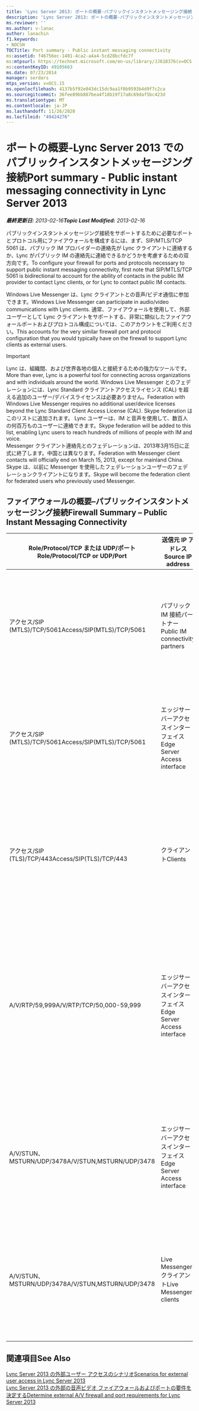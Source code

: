 ```yaml
---
title: 'Lync Server 2013: ポートの概要-パブリックインスタントメッセージング接続'
description: 'Lync Server 2013: ポートの概要-パブリックインスタントメッセージング接続。'
ms.reviewer: ''
ms.author: v-lanac
author: lanachin
f1.keywords:
- NOCSH
TOCTitle: Port summary - Public instant messaging connectivity
ms:assetid: f46756ec-1401-4ca2-a4a4-5cd28bcfdc7f
ms:mtpsurl: https://technet.microsoft.com/en-us/library/JJ618376(v=OCS.15)
ms:contentKeyID: 49105663
ms.date: 07/23/2014
manager: serdars
mtps_version: v=OCS.15
ms.openlocfilehash: 4137b5f92e043dc15dc9aa1f0b9593b4d9f7c2ca
ms.sourcegitcommit: 36fee89bb887bea4f18b19f17a8c69daf5bc423d
ms.translationtype: MT
ms.contentlocale: ja-JP
ms.lasthandoff: 11/26/2020
ms.locfileid: "49424276"
---
```

# <a name="port-summary---public-instant-messaging-connectivity-in-lync-server-2013"></a><span data-ttu-id="39ac0-103">ポートの概要-Lync Server 2013 でのパブリックインスタントメッセージング接続</span><span class="sxs-lookup"><span data-stu-id="39ac0-103">Port summary - Public instant messaging connectivity in Lync Server 2013</span></span>

<div data-xmlns="http://www.w3.org/1999/xhtml">

<div class="topic" data-xmlns="http://www.w3.org/1999/xhtml" data-msxsl="urn:schemas-microsoft-com:xslt" data-cs="https://msdn.microsoft.com/">

<div data-asp="https://msdn2.microsoft.com/asp">



</div>

<div id="mainSection">

<div id="mainBody"><span data-ttu-id="39ac0-104">

<span> </span></span><span class="sxs-lookup"><span data-stu-id="39ac0-104">

<span> </span></span></span>

<span data-ttu-id="39ac0-105">_**最終更新日:** 2013-02-16_</span><span class="sxs-lookup"><span data-stu-id="39ac0-105">_**Topic Last Modified:** 2013-02-16_</span></span>

<span data-ttu-id="39ac0-106">パブリックインスタントメッセージング接続をサポートするために必要なポートとプロトコル用にファイアウォールを構成するには、まず、SIP/MTLS/TCP 5061 は、パブリック IM プロバイダーの連絡先が Lync クライアントに連絡するか、Lync がパブリック IM の連絡先に連絡できるかどうかを考慮するための双方向です。</span><span class="sxs-lookup"><span data-stu-id="39ac0-106">To configure your firewall for ports and protocols necessary to support public instant messaging connectivity, first note that SIP/MTLS/TCP 5061 is bidirectional to account for the ability of contacts in the public IM provider to contact Lync clients, or for Lync to contact public IM contacts.</span></span>

<span data-ttu-id="39ac0-107">Windows Live Messenger は、Lync クライアントとの音声/ビデオ通信に参加できます。</span><span class="sxs-lookup"><span data-stu-id="39ac0-107">Windows Live Messenger can participate in audio/video communications with Lync clients.</span></span> <span data-ttu-id="39ac0-108">通常、ファイアウォールを使用して、外部ユーザーとして Lync クライアントをサポートする、非常に類似したファイアウォールポートおよびプロトコル構成については、このアカウントをご利用ください。</span><span class="sxs-lookup"><span data-stu-id="39ac0-108">This accounts for the very similar firewall port and protocol configuration that you would typically have on the firewall to support Lync clients as external users.</span></span>

<div>


> [!IMPORTANT]  
> <span data-ttu-id="39ac0-109">Lync は、組織間、および世界各地の個人と接続するための強力なツールです。</span><span class="sxs-lookup"><span data-stu-id="39ac0-109">More than ever, Lync is a powerful tool for connecting across organizations and with individuals around the world.</span></span> <span data-ttu-id="39ac0-110">Windows Live Messenger とのフェデレーションには、Lync Standard クライアントアクセスライセンス (CAL) を超える追加のユーザー/デバイスライセンスは必要ありません。</span><span class="sxs-lookup"><span data-stu-id="39ac0-110">Federation with Windows Live Messenger requires no additional user/device licenses beyond the Lync Standard Client Access License (CAL).</span></span> <span data-ttu-id="39ac0-111">Skype federation はこのリストに追加されます。 Lync ユーザーは、IM と音声を使用して、数百人の何百万ものユーザーに連絡できます。</span><span class="sxs-lookup"><span data-stu-id="39ac0-111">Skype federation will be added to this list, enabling Lync users to reach hundreds of millions of people with IM and voice.</span></span><BR><span data-ttu-id="39ac0-112">Messenger クライアント連絡先とのフェデレーションは、2013年3月15日に正式に終了します。中国とは異なります。</span><span class="sxs-lookup"><span data-stu-id="39ac0-112">Federation with Messenger client contacts will officially end on March 15, 2013, except for mainland China.</span></span> <span data-ttu-id="39ac0-113">Skype は、以前に Messenger を使用したフェデレーションユーザーのフェデレーションクライアントになります。</span><span class="sxs-lookup"><span data-stu-id="39ac0-113">Skype will become the federation client for federated users who previously used Messenger.</span></span>



</div>

<div>

## <a name="firewall-summary--public-instant-messaging-connectivity"></a><span data-ttu-id="39ac0-114">ファイアウォールの概要–パブリックインスタントメッセージング接続</span><span class="sxs-lookup"><span data-stu-id="39ac0-114">Firewall Summary – Public Instant Messaging Connectivity</span></span>


<table>
<colgroup>
<col style="width: 25%" />
<col style="width: 25%" />
<col style="width: 25%" />
<col style="width: 25%" />
</colgroup>
<thead>
<tr class="header">
<th><span data-ttu-id="39ac0-115">Role/Protocol/TCP または UDP/ポート</span><span class="sxs-lookup"><span data-stu-id="39ac0-115">Role/Protocol/TCP or UDP/Port</span></span></th>
<th><span data-ttu-id="39ac0-116">送信元 IP アドレス</span><span class="sxs-lookup"><span data-stu-id="39ac0-116">Source IP address</span></span></th>
<th><span data-ttu-id="39ac0-117">宛先 IP アドレス</span><span class="sxs-lookup"><span data-stu-id="39ac0-117">Destination IP address</span></span></th>
<th><span data-ttu-id="39ac0-118">メモ</span><span class="sxs-lookup"><span data-stu-id="39ac0-118">Notes</span></span></th>
</tr>
</thead>
<tbody>
<tr class="odd">
<td><p><span data-ttu-id="39ac0-119">アクセス/SIP (MTLS)/TCP/5061</span><span class="sxs-lookup"><span data-stu-id="39ac0-119">Access/SIP(MTLS)/TCP/5061</span></span></p></td>
<td><p><span data-ttu-id="39ac0-120">パブリック IM 接続パートナー</span><span class="sxs-lookup"><span data-stu-id="39ac0-120">Public IM connectivity partners</span></span></p></td>
<td><p><span data-ttu-id="39ac0-121">エッジサーバーアクセスインターフェイス</span><span class="sxs-lookup"><span data-stu-id="39ac0-121">Edge Server Access interface</span></span></p></td>
<td><p><span data-ttu-id="39ac0-122">SIP を使うフェデレーションおよびパブリック IM 接続の場合。</span><span class="sxs-lookup"><span data-stu-id="39ac0-122">For federated and public IM connectivity that use SIP.</span></span></p></td>
</tr>
<tr class="even">
<td><p><span data-ttu-id="39ac0-123">アクセス/SIP (MTLS)/TCP/5061</span><span class="sxs-lookup"><span data-stu-id="39ac0-123">Access/SIP(MTLS)/TCP/5061</span></span></p></td>
<td><p><span data-ttu-id="39ac0-124">エッジサーバーアクセスインターフェイス</span><span class="sxs-lookup"><span data-stu-id="39ac0-124">Edge Server Access interface</span></span></p></td>
<td><p><span data-ttu-id="39ac0-125">パブリック IM 接続パートナー</span><span class="sxs-lookup"><span data-stu-id="39ac0-125">Public IM connectivity partners</span></span></p></td>
<td><p><span data-ttu-id="39ac0-126">SIP を使うフェデレーションおよびパブリック IM 接続の場合。</span><span class="sxs-lookup"><span data-stu-id="39ac0-126">For federated and public IM connectivity that use SIP.</span></span></p></td>
</tr>
<tr class="odd">
<td><p><span data-ttu-id="39ac0-127">アクセス/SIP (TLS)/TCP/443</span><span class="sxs-lookup"><span data-stu-id="39ac0-127">Access/SIP(TLS)/TCP/443</span></span></p></td>
<td><p><span data-ttu-id="39ac0-128">クライアント</span><span class="sxs-lookup"><span data-stu-id="39ac0-128">Clients</span></span></p></td>
<td><p><span data-ttu-id="39ac0-129">エッジサーバーアクセスインターフェイス</span><span class="sxs-lookup"><span data-stu-id="39ac0-129">Edge Server Access interface</span></span></p></td>
<td><p><span data-ttu-id="39ac0-130">外部ユーザー アクセス用のクライアントからサーバーへの SIP トラフィック</span><span class="sxs-lookup"><span data-stu-id="39ac0-130">Client-to-server SIP traffic for external user access.</span></span></p></td>
</tr>
<tr class="even">
<td><p><span data-ttu-id="39ac0-131">A/V/RTP/59,999</span><span class="sxs-lookup"><span data-stu-id="39ac0-131">A/V/RTP/TCP/50,000-59,999</span></span></p></td>
<td><p><span data-ttu-id="39ac0-132">エッジサーバーアクセスインターフェイス</span><span class="sxs-lookup"><span data-stu-id="39ac0-132">Edge Server Access interface</span></span></p></td>
<td><p><span data-ttu-id="39ac0-133">Live Messenger クライアント</span><span class="sxs-lookup"><span data-stu-id="39ac0-133">Live Messenger clients</span></span></p></td>
<td><p><span data-ttu-id="39ac0-134">パブリック IM 接続が構成されている場合、Windows Live Messenger でのセッションに使用されます。</span><span class="sxs-lookup"><span data-stu-id="39ac0-134">Used for A/V sessions with Windows Live Messenger if public IM connectivity is configured.</span></span></p></td>
</tr>
<tr class="odd">
<td><p><span data-ttu-id="39ac0-135">A/V/STUN、MSTURN/UDP/3478</span><span class="sxs-lookup"><span data-stu-id="39ac0-135">A/V/STUN,MSTURN/UDP/3478</span></span></p></td>
<td><p><span data-ttu-id="39ac0-136">エッジサーバーアクセスインターフェイス</span><span class="sxs-lookup"><span data-stu-id="39ac0-136">Edge Server Access interface</span></span></p></td>
<td><p><span data-ttu-id="39ac0-137">Live Messenger クライアント</span><span class="sxs-lookup"><span data-stu-id="39ac0-137">Live Messenger clients</span></span></p></td>
<td><p><span data-ttu-id="39ac0-138">Windows Live Messenger とのパブリック IM 接続に必要。</span><span class="sxs-lookup"><span data-stu-id="39ac0-138">Required for public IM connectivity with Windows Live Messenger.</span></span></p></td>
</tr>
<tr class="even">
<td><p><span data-ttu-id="39ac0-139">A/V/STUN、MSTURN/UDP/3478</span><span class="sxs-lookup"><span data-stu-id="39ac0-139">A/V/STUN,MSTURN/UDP/3478</span></span></p></td>
<td><p><span data-ttu-id="39ac0-140">Live Messenger クライアント</span><span class="sxs-lookup"><span data-stu-id="39ac0-140">Live Messenger clients</span></span></p></td>
<td><p><span data-ttu-id="39ac0-141">エッジサーバーアクセスインターフェイス</span><span class="sxs-lookup"><span data-stu-id="39ac0-141">Edge Server Access interface</span></span></p></td>
<td><p><span data-ttu-id="39ac0-142">Windows Live Messenger とのパブリック IM 接続に必要。</span><span class="sxs-lookup"><span data-stu-id="39ac0-142">Required for public IM connectivity with Windows Live Messenger.</span></span></p></td>
</tr>
</tbody>
</table>


</div>

<div>

## <a name="see-also"></a><span data-ttu-id="39ac0-143">関連項目</span><span class="sxs-lookup"><span data-stu-id="39ac0-143">See Also</span></span>


[<span data-ttu-id="39ac0-144">Lync Server 2013 の外部ユーザー アクセスのシナリオ</span><span class="sxs-lookup"><span data-stu-id="39ac0-144">Scenarios for external user access in Lync Server 2013</span></span>](lync-server-2013-scenarios-for-external-user-access.md)  
[<span data-ttu-id="39ac0-145">Lync Server 2013 の外部の音声ビデオ ファイアウォールおよびポートの要件を決定する</span><span class="sxs-lookup"><span data-stu-id="39ac0-145">Determine external A/V firewall and port requirements for Lync Server 2013</span></span>](lync-server-2013-determine-external-a-v-firewall-and-port-requirements.md)  
  

<span data-ttu-id="39ac0-146"></div>

</div>

<span> </span>

</div>

</div>

</span><span class="sxs-lookup"><span data-stu-id="39ac0-146"></div>

</div>

<span> </span>

</div>

</div>

</span></span></div>

